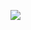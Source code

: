 
![](https://github.com/AmirSff-Unity/Meltdown-Game-style-minigame/blob/main/info/meltdown-game.gif)

